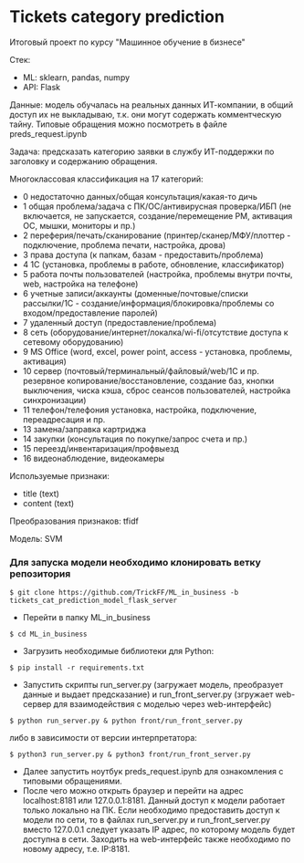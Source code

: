 # Tickets category prediction
Итоговый проект по курсу "Машинное обучение в бизнесе"

Стек:

- ML: sklearn, pandas, numpy
- API: Flask

Данные: модель обучалась на реальных данных ИТ-компании, в общий доступ их не выкладываю, т.к. они могут содержать комментческую тайну. Типовые обращения можно посмотреть в файле preds_request.ipynb

Задача: предсказать категорию заявки в службу ИТ-поддержки по заголовку и содержанию обращения. 

Многоклассовая классификация на 17 категорий:
- 0 недостаточно данных/общая консультация/какая-то дичь
- 1 общая проблема/задача с ПК/ОС/антивирусная проверка/ИБП (не включается, не запускается, создание/перемещение РМ, активация ОС, мышки, мониторы и пр.)
- 2 переферия/печать/сканирование (принтер/сканер/МФУ/плоттер - подключение, проблема печати, настройка, дрова)
- 3 права доступа (к папкам, базам - предоставить/проблема)
- 4 1С (установка, проблемы в работе, обновление, классификатор)
- 5 работа почты пользователей (настройка, проблемы внутри почты, web, настройка на телефоне)
- 6 учетные записи/аккаунты (доменные/почтовые/списки рассылки/1С - создание/информация/блокировка/проблемы со входом/предоставление паролей)
- 7 удаленный доступ (предоставление/проблема)
- 8 сеть (оборудование/интернет/локалка/wi-fi/отсутствие доступа к сетевому оборудованию)
- 9 MS Office (word, excel, power point, access - установка, проблемы, активация)
- 10 сервер (почтовый/терминальный/файловый/web/1C и пр. резервное копирование/восстановление, создание баз, кнопки выключения, чиска кэша, сброс сеансов пользователей, настройка синхронизации)
- 11 телефон/телефония установка, настройка, подключение, переадресация и пр.
- 13 замена/заправка картриджа
- 14 закупки (консультация по покупке/запрос счета  и пр.)
- 15 переезд/инвентаризация/профвыезд
- 16 видеонаблюдение, видеокамеры

Используемые признаки:

- title (text)
- content (text)

Преобразования признаков: tfidf

Модель: SVM

### Для запуска модели необходимо клонировать ветку репозитория
```
$ git clone https://github.com/TrickFF/ML_in_business -b tickets_cat_prediction_model_flask_server
```
- Перейти в папку ML_in_business
```
$ cd ML_in_business
```
- Загрузить необходимые библиотеки для Python:
```
$ pip install -r requirements.txt
```
- Запустить скрипты run_server.py (загружает модель, преобразует данные и выдает предсказание) и run_front_server.py (згружает web-сервер для взаимодействия с моделью через web-интерфейс)
```
$ python run_server.py & python front/run_front_server.py
```
либо в зависимости от версии интерпретатора:
```
$ python3 run_server.py & python3 front/run_front_server.py
```
- Далее запустить ноутбук preds_request.ipynb для ознакомления с типовыми обращениями.
- После чего можно открыть браузер и перейти на адрес localhost:8181 или 127.0.0.1:8181. Данный доступ к модели работает только локально на ПК.
Если необходимо предоставить доступ к модели по сети, то в файлах run_server.py и run_front_server.py вместо 127.0.0.1 следует указать IP адрес, по которому модель будет доступна в сети. Заходить на web-интерфейс также необходимо по новому адресу, т.е. IP:8181.